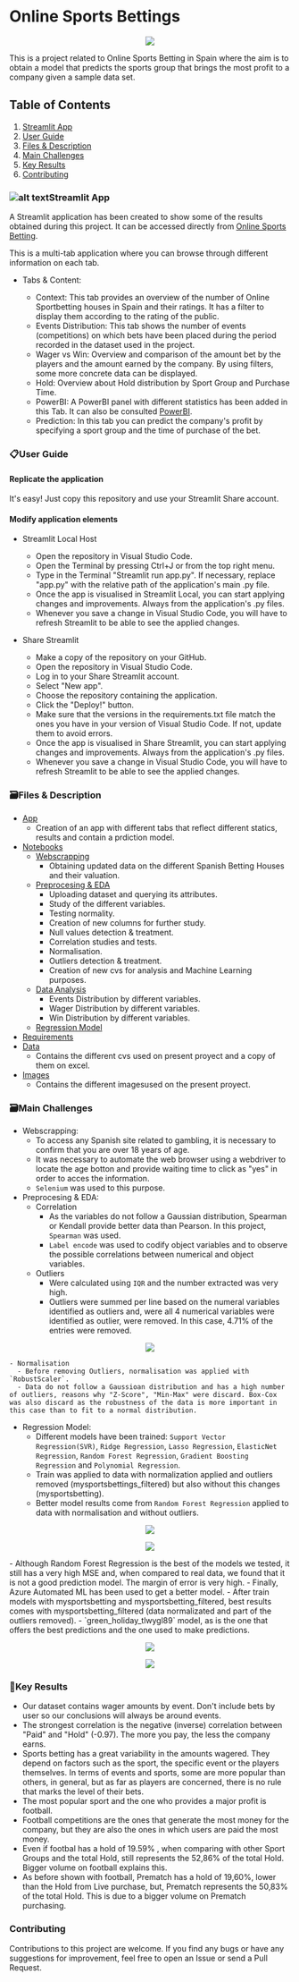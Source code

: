 # **Online Sports Bettings**

<p align="center">
  <img src="Images\soccer-9133_256.gif">
</p>

 This is a project related to Online Sports Betting in Spain where the aim is to obtain a model that predicts the sports group that brings the most profit to a company given a sample data set. 

## **Table of Contents**

 1. [Streamlit App](#Streamlit-App)
 2. [User Guide](User-Guide)
 3. [Files & Description](Files-&-Description)
 4. [Main Challenges](Main-Challenges)
 4. [Key Results](Key-Results)
 5. [Contributing](Contributing)


### ![alt text](Images/streamlit-1.png)**Streamlit App**

A Streamlit application has been created to show some of the results obtained during this project. It can be accessed directly from [Online Sports Betting](https://online-sports-bettings-kbrepywzhd5mjvfpihsmsb.streamlit.app/).    
  
This is a multi-tab application where you can browse through different information on each tab.     
  - Tabs & Content:     

    - Context: This tab provides an overview of the number of Online Sportbetting houses in Spain and their ratings. It has a filter to display them according to the rating of the public.       
    - Events Distribution: This tab shows the number of events (competitions) on which bets have been placed during the period recorded in the dataset used in the project.     
    - Wager vs Win: Overview and comparison of the amount bet by the players and the amount earned by the company. By using filters, some more concrete data can be displayed.     
    - Hold: Overview about Hold distribution by Sport Group and Purchase Time. 
    - PowerBI: A PowerBI panel with different statistics has been added in this Tab. It can also be consulted [PowerBI](https://app.fabric.microsoft.com/view?r=eyJrIjoiZTIyMjcxNjktZGExMS00MDljLWJmMjYtYzFiZDMzMmZhMDZiIiwidCI6IjhhZWJkZGI2LTM0MTgtNDNhMS1hMjU1LWI5NjQxODZlY2M2NCIsImMiOjl9&pageName=ReportSection).     
    - Prediction: In this tab you can predict the company's profit by specifying a sport group and the time of purchase of the bet.       

### **📋User Guide**

#### Replicate the application  

  It's easy! Just copy this repository and use your Streamlit Share account.  
 
#### Modify application elements 

- Streamlit Local Host  

  - Open the repository in Visual Studio Code.  
  - Open the Terminal by pressing Ctrl+J or from the top right menu.  
  - Type in the Terminal "Streamlit run app.py". If necessary, replace "app.py" with the relative path of the application's main .py file.  
  - Once the app is visualised in Streamlit Local, you can start applying changes and improvements. Always from the application's .py files.  
  - Whenever you save a change in Visual Studio Code, you will have to refresh Streamlit to be able to see the applied changes. 

- Share Streamlit 

  - Make a copy of the repository on your GitHub. 
  - Open the repository in Visual Studio Code.  
  - Log in to your Share Streamlit account. 
  - Select "New app". 
  - Choose the repository containing the application. 
  - Click the "Deploy!" button. 
  - Make sure that the versions in the requirements.txt file match the ones you have in your version of Visual Studio Code. If not, update them to avoid errors.  
  - Once the app is visualised in Share Streamlit, you can start applying changes and improvements. Always from the application's .py files.  
  - Whenever you save a change in Visual Studio Code, you will have to refresh Streamlit to be able to see the applied changes. 

### **🗃️Files & Description**

- [App](app.py)
  - Creation of an app with different tabs that reflect different statics, results and contain a prdiction model.
- [Notebooks](Notebooks)
  - [Webscrapping](Notebooks/Webscrapping_Betting_Houses.ipynb)
    - Obtaining updated data on the different Spanish Betting Houses and their valuation. 
  - [Preprocesing & EDA](Notebooks/Data_Pre-Processing_&_EDA.ipynb)
    - Uploading dataset and querying its attributes.
    - Study of the different variables.
    - Testing normality.
    - Creation of new columns for further study.
    - Null values detection & treatment.
    - Correlation studies and tests.
    - Normalisation.
    - Outliers detection & treatment.
    - Creation of new cvs for analysis and Machine Learning purposes.
  - [Data Analysis](Notebooks/Data_Analysis_Graphs.ipynb)
    - Events Distribution by different variables.
    - Wager Distribution by different variables.
    - Win Distribution by different variables.
  - [Regression Model](Notebooks/Regression_model_Winnings.ipynb)
- [Requirements](requirements.txt)
- [Data](Data)
  - Contains the different cvs used on present proyect and a copy of them on excel. 
- [Images](Images)
  - Contains the different imagesused on the present proyect. 

### **🗃️Main Challenges**

  - Webscrapping: 
    - To access any Spanish site related to gambling, it is necessary to confirm that you are over 18 years of age.
    - It was necessary to automate the web browser using a webdriver to locate the age botton and provide waiting time to click as "yes" in order to acces the information. 
    - `Selenium` was used to this purpose. 
  - Preprocesing & EDA:
    - Correlation 
      - As the variables do not follow a Gaussian distribution, Spearman or Kendall provide better data than Pearson. In this project, `Spearman` was used.
      - `Label encode` was used to codify object variables and to observe the possible correlations between numerical and object variables. 
    - Outliers
      - Were calculated using `IQR` and the number extracted was very high.
      - Outliers were summed per line based on the numeral variables identified as outliers and, were all 4 numerical variables were identified as outlier, were removed. In this case, 4.71% of the entries were removed.    

<p align="center">
  <img src="Images\image.png">
</p>   


    - Normalisation 
      - Before removing Outliers, normalisation was applied with `RobustScaler`.
      - Data do not follow a Gaussioan distribution and has a high number of outliers, reasons why "Z-Score", "Min-Max" were discard. Box-Cox was also discard as the robustness of the data is more important in this case than to fit to a normal distribution. 

  - Regression Model:     
    - Different models have been trained: `Support Vector Regression(SVR)`, `Ridge Regression`, `Lasso Regression`, `ElasticNet Regression`, `Random Forest Regression`, `Gradient Boosting Regression` and `Polynomial Regression`.   
    - Train was applied to data with normalization applied and outliers removed (mysportsbettings_filtered) but also without this changes (mysportsbetting).   
    - Better model results come from `Random Forest Regression` applied to data with normalisation and without outliers.   
<p align="center">
  <img src="Images\image-3.png">
</p>   
<p align="center">
  <img src="Images\image-4.png">
</p>   
    - Although Random Forest Regression is the best of the models we tested, it still has a very high MSE and, when compared to real data, we found that it is not a good prediction model. The margin of error is very high. 
    - Finally, Azure Automated ML has been used to get a better model. 
    - After train models with mysportsbetting and mysportsbetting_filtered, best results comes with mysportsbetting_filtered (data normalizated and part of the outliers removed).
    - `green_holiday_tlwygl89` model, as is the one that offers the best predictions and the one used to make predictions. 
<p align="center">
  <img src="Images\greenmodel-5.png">
</p>   
<p align="center">
  <img src="Images\greenmodelhow.png">
</p>   

 
### **🎯Key Results**
  - Our dataset contains wager amounts by event. Don't include bets by user so our conclusions will always be around events. 
  - The strongest correlation is the negative (inverse) correlation between "Paid" and "Hold" (-0.97). The more you pay, the less the company earns.
  - Sports betting has a great variability in the amounts wagered. They depend on factors such as the sport, the specific event or the players themselves. In terms of events and sports, some are more popular than others, in general, but as far as players are concerned, there is no rule that marks the level of their bets.
  - The most popular sport and the one who provides a major profit is football.
  - Football competitions are the ones that generate the most money for the company, but they are also the ones in which users are paid the most money. 
  - Even if footbal has a hold of 19.59% , when comparing with other Sport Groups and the total Hold, still represents the 52,86% of the total Hold. Bigger volume on football explains this. 
  - As before shown with football, Prematch has a hold of 19,60%, lower than the Hold from Live purchase, but, Prematch represents the 50,83% of the total Hold. This is due to a bigger volume on Prematch purchasing.

### **Contributing**

  Contributions to this project are welcome. If you find any bugs or have any suggestions for improvement, feel free to open an Issue or send a Pull Request.


